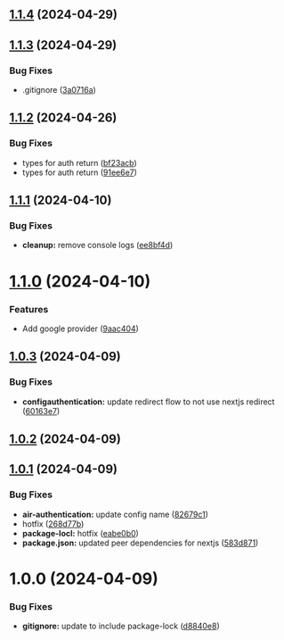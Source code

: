 ## [1.1.4](https://github.com/thinairthings/air-authentication/compare/v1.1.3...v1.1.4) (2024-04-29)

## [1.1.3](https://github.com/thinairthings/air-authentication/compare/v1.1.2...v1.1.3) (2024-04-29)


### Bug Fixes

* .gitignore ([3a0716a](https://github.com/thinairthings/air-authentication/commit/3a0716aecf456d9d2ce4c0f5d4a4016af617fa1a))

## [1.1.2](https://github.com/thinairthings/air-authentication/compare/v1.1.1...v1.1.2) (2024-04-26)


### Bug Fixes

* types for auth return ([bf23acb](https://github.com/thinairthings/air-authentication/commit/bf23acb6eeebe679432cc80b038d0fc574e21a88))
* types for auth return ([91ee6e7](https://github.com/thinairthings/air-authentication/commit/91ee6e70d509b4b56970382d7a710241d871adfe))

## [1.1.1](https://github.com/thinairthings/air-authentication/compare/v1.1.0...v1.1.1) (2024-04-10)


### Bug Fixes

* **cleanup:** remove console logs ([ee8bf4d](https://github.com/thinairthings/air-authentication/commit/ee8bf4d1fd0e9b199ef778a398d868704a2f4d5c))

# [1.1.0](https://github.com/thinairthings/air-authentication/compare/v1.0.3...v1.1.0) (2024-04-10)


### Features

* Add google provider ([9aac404](https://github.com/thinairthings/air-authentication/commit/9aac404fb9cfbb1225d645cedab7c2e91f454db5))

## [1.0.3](https://github.com/thinairthings/air-authentication/compare/v1.0.2...v1.0.3) (2024-04-09)


### Bug Fixes

* **configauthentication:** update redirect flow to not use nextjs redirect ([60163e7](https://github.com/thinairthings/air-authentication/commit/60163e7c33b61c4e59b20cb826fb37c8be2322f7))

## [1.0.2](https://github.com/thinairthings/air-authentication/compare/v1.0.1...v1.0.2) (2024-04-09)

## [1.0.1](https://github.com/thinairthings/air-authentication/compare/v1.0.0...v1.0.1) (2024-04-09)


### Bug Fixes

* **air-authentication:** update config name ([82679c1](https://github.com/thinairthings/air-authentication/commit/82679c190a1b1a277543960391a4618f07983826))
* hotfix ([268d77b](https://github.com/thinairthings/air-authentication/commit/268d77b06f51b6f93600f00cb6d8838f3fae509b))
* **package-locl:** hotfix ([eabe0b0](https://github.com/thinairthings/air-authentication/commit/eabe0b04a60f59dcb58b1851dcd010c0d33e3f4f))
* **package.json:** updated peer dependencies for nextjs ([583d871](https://github.com/thinairthings/air-authentication/commit/583d871f1ae2d6a5aecd87f2cac8eed735367ed3))

# 1.0.0 (2024-04-09)


### Bug Fixes

* **gitignore:** update to include package-lock ([d8840e8](https://github.com/thinairthings/air-authentication/commit/d8840e8cc5dd45472f0c0d6c0814720092f6be16))
